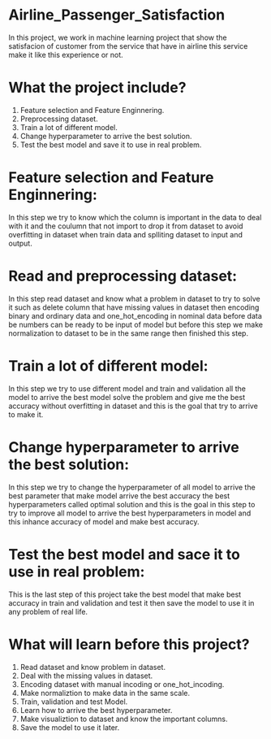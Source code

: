 # Airline_Passenger_Satisfaction
In this project, we work in machine learning project that show the satisfacion of customer from the service that have in airline this service make it like this experience or not.


# What the project include?
1) Feature selection and Feature Enginnering.
2) Preprocessing dataset.
3) Train a lot of different model.
4) Change hyperparameter to arrive the best solution.
5) Test the best model and save it to use in real problem.


# Feature selection and Feature Enginnering:
In this step we try to know which the column is important in the data to deal with it and the coulumn that not import to drop it from dataset to avoid 
overfitting in dataset when train data and splliting dataset to input and output.

# Read and preprocessing dataset:
In this step read dataset and know what a problem in dataset to try to solve it such as delete column that have missing values in dataset then encoding
binary and ordinary data and one_hot_encoding in nominal data before data be numbers can be ready to be input of model but before this step we make 
normalization to dataset to be in the same range then finished this step.

# Train a lot of different model:
In this step we try to use different model and train and validation all the model to arrive the best model solve the problem and give me the best 
accuracy without overfitting in dataset and this is the goal that try to arrive to make it.

# Change hyperparameter to arrive the best solution:
In this step we try to change the hyperparameter of all model to arrive the best parameter that make model arrive the best accuracy the best hyperparameters 
called optimal solution and this is the goal in this step to try to improve all model to arrive the best hyperparameters in model and this inhance 
accuracy of model and make best accuracy.

# Test the best model and sace it to use in real problem:
This is the last step of this project take the best model that make best accuracy in train and validation and test it then save the model to use it
in any problem of real life.

# What will learn before this project?
1) Read dataset and know problem in dataset.
2) Deal with the missing values in dataset.
3) Encoding dataset with manual incoding or one_hot_incoding.
4) Make normaliztion to make data in the same scale.
5) Train, validation and test Model.
6) Learn how to arrive the best hyperparameter.
7) Make visualiztion to dataset and know the important columns.
8) Save the model to use it later.




